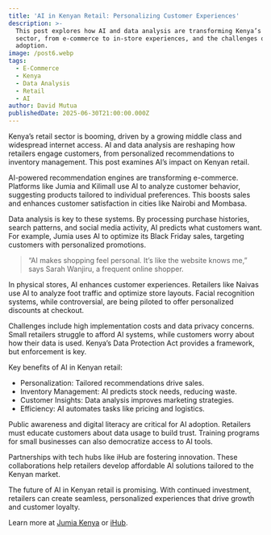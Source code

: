 ```yaml
---
title: 'AI in Kenyan Retail: Personalizing Customer Experiences'
description: >-
  This post explores how AI and data analysis are transforming Kenya’s retail
  sector, from e-commerce to in-store experiences, and the challenges of
  adoption.
image: /post6.webp
tags:
  - E-Commerce
  - Kenya
  - Data Analysis
  - Retail
  - AI
author: David Mutua
publishedDate: 2025-06-30T21:00:00.000Z
---
```


Kenya’s retail sector is booming, driven by a growing middle class and widespread internet access. AI and data analysis are reshaping how retailers engage customers, from personalized recommendations to inventory management. This post examines AI’s impact on Kenyan retail.

AI-powered recommendation engines are transforming e-commerce. Platforms like Jumia and Kilimall use AI to analyze customer behavior, suggesting products tailored to individual preferences. This boosts sales and enhances customer satisfaction in cities like Nairobi and Mombasa.

Data analysis is key to these systems. By processing purchase histories, search patterns, and social media activity, AI predicts what customers want. For example, Jumia uses AI to optimize its Black Friday sales, targeting customers with personalized promotions.

> “AI makes shopping feel personal. It’s like the website knows me,” says Sarah Wanjiru, a frequent online shopper.

In physical stores, AI enhances customer experiences. Retailers like Naivas use AI to analyze foot traffic and optimize store layouts. Facial recognition systems, while controversial, are being piloted to offer personalized discounts at checkout.

Challenges include high implementation costs and data privacy concerns. Small retailers struggle to afford AI systems, while customers worry about how their data is used. Kenya’s Data Protection Act provides a framework, but enforcement is key.

Key benefits of AI in Kenyan retail:

* Personalization: Tailored recommendations drive sales.
* Inventory Management: AI predicts stock needs, reducing waste.
* Customer Insights: Data analysis improves marketing strategies.
* Efficiency: AI automates tasks like pricing and logistics.

Public awareness and digital literacy are critical for AI adoption. Retailers must educate customers about data usage to build trust. Training programs for small businesses can also democratize access to AI tools.

Partnerships with tech hubs like iHub are fostering innovation. These collaborations help retailers develop affordable AI solutions tailored to the Kenyan market.

The future of AI in Kenyan retail is promising. With continued investment, retailers can create seamless, personalized experiences that drive growth and customer loyalty.

Learn more at [Jumia Kenya](https://www.jumia.co.ke/) or [iHub](https://ihub.co.ke/).
